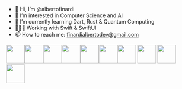 - 👋 Hi, I’m @albertofinardi
- 👀 I’m interested in Computer Science and AI
- 🌱 I’m currently learning Dart, Rust & Quantum Computing
- 👨🏻‍💻 Working with Swift & SwiftUI
- 📫 How to reach me: finardialbertodev@gmail.com

<img height=50 src="https://cdn.jsdelivr.net/gh/devicons/devicon/icons/python/python-original.svg"/><img height=50 src="https://cdn.jsdelivr.net/gh/devicons/devicon/icons/java/java-original.svg"/><img height=50 src="https://cdn.jsdelivr.net/gh/devicons/devicon/icons/html5/html5-original.svg" /><img height=50 src="https://cdn.jsdelivr.net/gh/devicons/devicon/icons/css3/css3-original.svg" /><img height=50 src="https://cdn.jsdelivr.net/gh/devicons/devicon/icons/angularjs/angularjs-original.svg" /><img height=50 src="https://cdn.jsdelivr.net/gh/devicons/devicon/icons/git/git-plain.svg"/><img height=50 src="https://cdn.jsdelivr.net/gh/devicons/devicon/icons/github/github-original.svg"/> <img src="https://cdn.jsdelivr.net/gh/devicons/devicon/icons/electron/electron-original.svg" height=50/> <img src="https://cdn.jsdelivr.net/gh/devicons/devicon/icons/javascript/javascript-original.svg" height=50/> <img src="https://cdn.jsdelivr.net/gh/devicons/devicon/icons/c/c-original.svg" height=50/>
